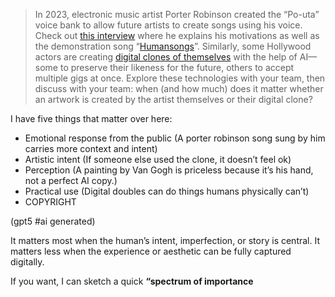 > In 2023, electronic music artist Porter Robinson created the “Po-uta” voice bank to allow future artists to create songs using his voice. Check out [this interview](https://www.vocaloid.com/en/creator/meets_001/) where he explains his motivations as well as the demonstration song “[Humansongs](https://www.youtube.com/watch?v=SqTq1P6y70Q)”. Similarly, some Hollywood actors are creating [digital clones of themselves](https://slate.com/technology/2023/06/screen-actors-guild-artificial-intelligence-strike-digital-doubles.html) with the help of AI—some to preserve their likeness for the future, others to accept multiple gigs at once. Explore these technologies with your team, then discuss with your team: when (and how much) does it matter whether an artwork is created by the artist themselves or their digital clone?

I have five things that matter over here:

 - Emotional response from the public (A porter robinson song sung by him carries more context and intent)
 - Artistic intent (If someone else used the clone, it doesn’t feel ok)
 - Perception (A painting by Van Gogh is priceless because it’s his hand, not a perfect AI copy.)
 - Practical use (Digital doubles can do things humans physically can’t)
 - COPYRIGHT

(gpt5 #ai generated)

It matters most when the human’s intent, imperfection, or story is central. It matters less when the experience or aesthetic can be fully captured digitally.

If you want, I can sketch a quick **“spectrum of importance**
